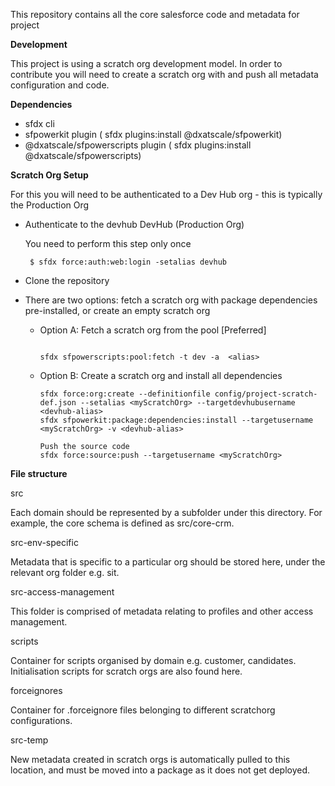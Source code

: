 This repository contains all the core salesforce code and metadata for project <xxxx>

**Development**

This project is using a scratch org development model. In order to contribute you will need to create a scratch org with and push all metadata configuration and code.

**Dependencies**

- sfdx cli
- sfpowerkit plugin ( sfdx plugins:install @dxatscale/sfpowerkit)
- @dxatscale/sfpowerscripts plugin  ( sfdx plugins:install @dxatscale/sfpowerscripts)


**Scratch Org Setup**

For this you will need to be authenticated to a Dev Hub org - this is typically the Production Org

- Authenticate to the devhub  DevHub (Production Org)

    You need to perform this step only once
   ```
    $ sfdx force:auth:web:login -setalias devhub
   ```


- Clone the repository 

- There are two options: fetch a scratch org with package dependencies pre-installed, or create an empty scratch org

    - Option A: Fetch a scratch org from the pool [Preferred]
       ```
    
       sfdx sfpowerscripts:pool:fetch -t dev -a  <alias>
      ```
    
    - Option B: Create a scratch org and install all dependencies
    
        ```
        sfdx force:org:create --definitionfile config/project-scratch-def.json --setalias <myScratchOrg> --targetdevhubusername <devhub-alias>
        sfdx sfpowerkit:package:dependencies:install --targetusername <myScratchOrg> -v <devhub-alias>
        
        Push the source code
        sfdx force:source:push --targetusername <myScratchOrg>

       ```

**File structure**

src

Each domain should be represented by a subfolder under this directory. For example, the core schema is defined as src/core-crm.

src-env-specific

Metadata that is specific to a particular org should be stored here, under the relevant org folder e.g. sit.

src-access-management

This folder is comprised of metadata relating to profiles and other access management.

scripts

Container for scripts organised by domain e.g. customer, candidates. Initialisation scripts for scratch orgs are also found here.

forceignores

Container for .forceignore files belonging to different scratchorg configurations.

src-temp

New metadata created in scratch orgs is automatically pulled to this location, and must be moved into a package as it does not get deployed.


